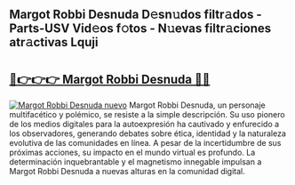 ## Margot Robbi Desnuda D𝚎sn𝚞dos filtr𝚊dos - Parts-USV Vid𝚎os f𝚘tos - N𝚞evas filtr𝚊ciones atr𝚊ctivas Lquji

# <h2><a href="http://mb35x8b.tromn.icu/?c=Margot+Robbi+Desnuda">🔗👉👉👉 Margot Robbi Desnuda 🔗🔗</a></h2>

[![Margot Robbi Desnuda nuevo](https://i.imgur.com/pEAQMta.gif)](http://mb35x8b.tromn.icu/?c=Margot+Robbi+Desnuda)
Margot Robbi Desnuda, un personaje multifacético y polémico, se resiste a la simple descripción. Su uso pionero de los medios digitales para la autoexpresión ha cautivado y enfurecido a los observadores, generando debates sobre ética, identidad y la naturaleza evolutiva de las comunidades en línea. A pesar de la incertidumbre de sus próximas acciones, su impacto en el mundo virtual es profundo. La determinación inquebrantable y el magnetismo innegable impulsan a Margot Robbi Desnuda a nuevas alturas en la comunidad digital.
